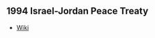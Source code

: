 ## 1994 Israel-Jordan Peace Treaty
- [Wiki](https://en.wikipedia.org/wiki/Israel%E2%80%93Jordan_peace_treaty)
